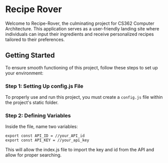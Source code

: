 # Recipe Rover
Welcome to Recipe-Rover, the culminating project for CS362 Computer Architecture. This application serves as a user-friendly landing site where individuals can input their ingredients and receive personalized recipes tailored to their preferences.

## Getting Started
To ensure smooth functioning of this project, follow these steps to set up your environment:

### Step 1: Setting Up config.js File
To properly use and run this project, you must create a `config.js` file within the project's static folder.

### Step 2: Defining Variables
Inside the file, name two variables:

```plaintext
export const API_ID = //your_API_id
export const API_KEY = //your_api_key
```
This will allow the index.js file to import the key and id from the API and allow for proper searching.